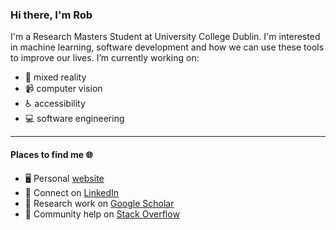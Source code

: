 ### Hi there, I'm Rob 

<!--
**robertyoung2/robertyoung2** is a ✨ _special_ ✨ repository because its `README.md` (this file) appears on your GitHub profile.
-->

I'm a Research Masters Student at University College Dublin. I'm interested in machine learning, software development and how we can use these tools to improve our lives. I’m currently working on:
* :goggles: mixed reality
* :video_camera: computer vision  
* :wheelchair: accessibility
* :computer: software engineering 

*** 

#### Places to find me :globe_with_meridians:

* :desktop_computer: Personal [website](https://www.robertyoung.ie)
* :briefcase: Connect on [LinkedIn](https://www.linkedin.com/in/robertyoung6/)
* :microscope: Research work on [Google Scholar](https://scholar.google.com/citations?user=FATl9cYAAAAJ&hl=en)
* :pancakes: Community help on [Stack Overflow](https://stackoverflow.com/users/10586772/robert-young)
